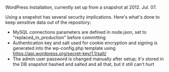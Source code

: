 WordPress installation, currently set up from a snapshot at 2012. Jul. 07.

Using a snapshot has several security implications. Here's what's done to keep sensitive data out of the repository:
 
 * MySQL connections parameters are defined in node.json, set to "replaced_in_production" before committing
 * Authentication key and salt used for cookie encryption and signing is generated into the wp-config.php template using https://api.wordpress.org/secret-key/1.1/salt/
 * The admin user password is changed manually after setup; it's stored in the DB snapshot hashed and salted and all that, but it still can't hurt
